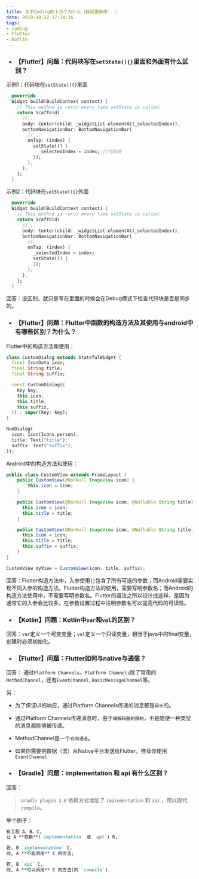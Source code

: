 ```yaml
---
title: 关于Coding的十万个为什么（持续更新中...）
date: 2019-10-22 17:24:26
tags: 
- coding
- Flutter
- Kotlin
---
```

- ### 【**Flutter**】问题：代码块写在`setState(){}`里面和外面有什么区别？

示例1：代码块在`setState(){}`里面
```dart
  @override
  Widget build(BuildContext context) {
    // This method is rerun every time setState is called.
    return Scaffold(
      //...
      body: Center(child: _widgetList.elementAt(_selectedIndex)),
      bottomNavigationBar: BottomNavigationBar(
        //...
        onTap: (index) {
          setState(() {
            _selectedIndex = index; //代码块
          });
        },
      ),
    );
  }
```
示例2：代码块在`setState(){}`外面
```dart
  @override
  Widget build(BuildContext context) {
    // This method is rerun every time setState is called.
    return Scaffold(
      //...
      body: Center(child: _widgetList.elementAt(_selectedIndex)),
      bottomNavigationBar: BottomNavigationBar(
        //...
        onTap: (index) {
          _selectedIndex = index;
          setState(() {
          });
        },
      ),
    );
  }
```
回答：没区别。就只是写在里面的时候会在Debug模式下检查代码块是否是同步的。

- ### 【**Flutter**】问题：Flutter中函数的构造方法及其使用与android中有哪些区别？为什么？

Flutter中的构造方法和使用：
```dart
class CustomDialog extends StatefulWidget {
  final IconData icon;
  final String title;
  final String suffix;

  const CustomDialog({
    Key key,
    this.icon,
    this.title,
    this.suffix,
  }) : super(key: key);
}

NumDialog(
  icon: Icon(Icons.person),
  title: Text("title"),
  suffix: Text("suffix"),
));

```
Android中的构造方法和使用：
```java
public class CustomView extends FrameLayout {
    public CustomView(@NonNull ImageView icon) {
        this.icon = icon;
    }

    public CustomView(@NonNull ImageView icon, @Nullable String title) {
      this.icon = icon;
      this.title = title;
    }

    public CustomView(@NonNull ImageView icon, @Nullable String title, String suffix) {
      this.icon = icon;
      this.title = title;
      this.suffix = suffix;
    }
}

CustomView myView = CustomView(icon, title, suffix);
```
回答：Flutter构造方法中，入参使用`{}`包含了所有可选的参数；而Android需要实现不同入参的构造方法。Flutter构造方法的使用，需要写明参数名；而Android的构造方法使用中，不需要写明参数名。Flutter的语法之所以设计成这样，是因为通常它的入参会比较多，在参数设置过程中注明参数名可以提高代码的可读性。

- ### 【**Kotlin**】问题：Kotlin中`var`和`val`的区别？

回答：`var`定义一个可变变量；`val`定义一个只读变量，相当于java中的final变量，创建时必须初始化。

- ### 【**Flutter**】问题：Flutter如何与native与通信？

回答：
通过`Platform Channels`。`Platform Channels`除了常用的`MethodChannel`，还有`EventChannel`, `BasicMessageChannel`等。

另：
- 为了保证UI的响应，通过Platform Channels传递的消息都是`异步`的。
- 通过Platform Channels传递消息时，由于`编解码器的限制`，不是随便一种类型的消息都能够被传递。
- MethodChannel是一个`双向通道`。
- 如果你需要把数据（流）从Native平台发送给Flutter，推荐你使用`EventChannel`

- ### 【**Gradle**】问题：implementation 和 api 有什么区别？
回答：
>`Gradle plugin 3.0` 依赖方式增加了 `implementation` 和 `api` ，用以取代 `compile`。

举个例子：
```markdown
有工程 A、B、C,
让 A **依赖**(`implementation` 或 `api`) B,

若, B `implementation` C,
则, A **不能调用** C 的方法;

若, B `api` C,
则, A **可以调用** C 的方法(同 `compile`).
```
